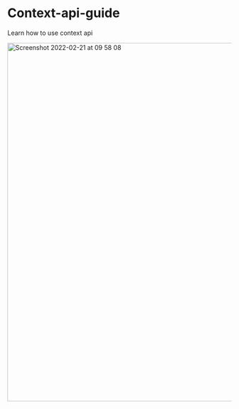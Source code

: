# Context-api-guide
Learn how to use context api


<img width="805" alt="Screenshot 2022-02-21 at 09 58 08" src="https://user-images.githubusercontent.com/74420607/157556637-841d0b54-975a-4b63-8a1f-23ddbea04dcf.png">
